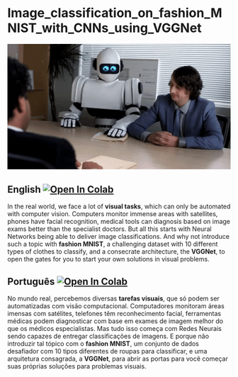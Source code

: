# Image_classification_on_fashion_MNIST_with_CNNs_using_VGGNet

<p align="center">
<img src="https://raw.githubusercontent.com/RodrigoMarquesP/Image_classification_with_CNNs_using_VGGNet/main/files/deliver_results.gif" width=600>
</p>

## English   [![Open In Colab](https://colab.research.google.com/assets/colab-badge.svg)](https://colab.research.google.com/github/RodrigoMarquesP/Image_classification_with_CNNs_using_VGGNet/blob/main/Image_classification_with_CNNs.ipynb)
In the real world, we face a lot of **visual tasks**, which can only be automated with computer vision. Computers monitor immense areas with satellites, phones have facial recognition, medical tools can diagnosis based on image exams better than the specialist doctors. But all this starts with Neural Networks being able to deliver image classifications. And why not introduce such a topic with **fashion MNIST**, a challenging dataset with 10 different types of clothes to classify, and a consecrate architecture, the **VGGNet**, to open the gates for you to start your own solutions in visual problems.


## Português   [![Open In Colab](https://colab.research.google.com/assets/colab-badge.svg)](https://colab.research.google.com/github/RodrigoMarquesP/Image_classification_with_CNNs_using_VGGNet/blob/main/Classifica%C3%A7%C3%A3o_de_imagens_com_CNNs.ipynb)
No mundo real, percebemos diversas **tarefas visuais**, que só podem ser automatizadas com visão computacional. Computadores monitoram áreas imensas com satélites, telefones têm reconhecimento facial, ferramentas médicas podem diagnosticar com base em exames de imagem melhor do que os médicos especialistas. Mas tudo isso começa com Redes Neurais sendo capazes de entregar classificações de imagens. E porque não introduzir tal tópico com o **fashion MNIST**, um conjunto de dados desafiador com 10 tipos diferentes de roupas para classificar, e uma arquitetura consagrada, a **VGGNet**, para abrir as portas para você começar suas próprias soluções para problemas visuais.

